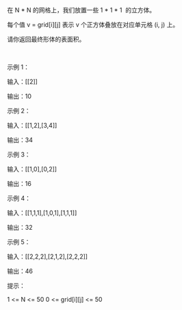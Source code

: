 在 N * N 的网格上，我们放置一些 1 * 1 * 1  的立方体。

每个值 v = grid[i][j] 表示 v 个正方体叠放在对应单元格 (i, j) 上。

请你返回最终形体的表面积。

 

示例 1：

输入：[[2]]

输出：10

示例 2：

输入：[[1,2],[3,4]]

输出：34

示例 3：

输入：[[1,0],[0,2]]

输出：16

示例 4：

输入：[[1,1,1],[1,0,1],[1,1,1]]

输出：32

示例 5：

输入：[[2,2,2],[2,1,2],[2,2,2]]

输出：46
 

提示：

1 <= N <= 50
0 <= grid[i][j] <= 50
